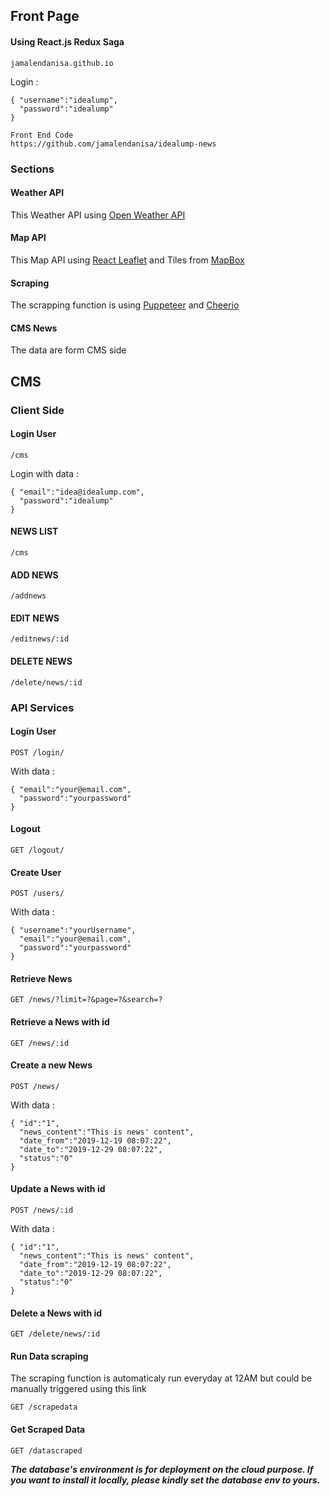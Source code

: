 ## Front Page
#### Using React.js Redux Saga
```
jamalendanisa.github.io
```
Login :
```
{ "username":"idealump",
  "password":"idealump"
}
```

```
Front End Code
https://github.com/jamalendanisa/idealump-news
```
### Sections

#### Weather API
This Weather API using [Open Weather API](https://openweathermap.org/)

#### Map API
This Map API using [React Leaflet](https://react-leaflet.js.org/) and Tiles from [MapBox](https://www.mapbox.com/)

#### Scraping
The scrapping function is using [Puppeteer](https://github.com/puppeteer/puppeteer) and [Cheerio](https://cheerio.js.org/)

#### CMS News
The data are form CMS side



## CMS

### Client Side

#### Login User
```
/cms
```
Login with data :
```
{ "email":"idea@idealump.com",
  "password":"idealump"
}
```

#### NEWS LIST
```
/cms
```

#### ADD NEWS
```
/addnews
```

#### EDIT NEWS
```
/editnews/:id
```

#### DELETE NEWS
```
/delete/news/:id
```


### API Services

#### Login User
```
POST /login/
```
With data :
```
{ "email":"your@email.com",
  "password":"yourpassword"
}
```

#### Logout
```
GET /logout/

```

#### Create User
```
POST /users/
```
With data :
```
{ "username":"yourUsername",
  "email":"your@email.com",
  "password":"yourpassword"
}
```

#### Retrieve News
```
GET /news/?limit=?&page=?&search=?
```

#### Retrieve a News with id
```
GET /news/:id
```

#### Create a new News
```
POST /news/
```
With data :
```
{ "id":"1",
  "news_content":"This is news' content",
  "date_from":"2019-12-19 08:07:22",
  "date_to":"2019-12-29 08:07:22",
  "status":"0"
}
```

#### Update a News with id
```
POST /news/:id
```
With data :
```
{ "id":"1",
  "news_content":"This is news' content",
  "date_from":"2019-12-19 08:07:22",
  "date_to":"2019-12-29 08:07:22",
  "status":"0"
}
```

#### Delete a News with id
```
GET /delete/news/:id
```

#### Run Data scraping
The scraping function is automaticaly run everyday at 12AM but could be manually triggered using this link
```
GET /scrapedata
```

#### Get Scraped Data
```
GET /datascraped
```


***The database's environment is for deployment on the cloud purpose. 
If you want to install it locally, please kindly set the database env to yours.***
